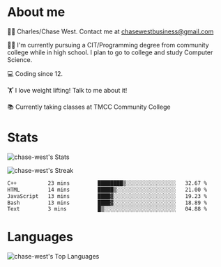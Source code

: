 # About me
🙋‍♂️ Charles/Chase West. Contact me at chasewestbusiness@gmail.com

👨‍🎓 I'm currently pursuing a CIT/Programming degree from community college
while in high school. I plan to go to college and study Computer Science. 

💻 Coding since 12.

🏋️ I love weight lifting! Talk to me about it! 

📚 Currently taking classes at TMCC Community College 

# Stats 

![chase-west's Stats](https://github-readme-stats.vercel.app/api?username=chase-west&theme=prussian&show_icons=true&hide_border=false&count_private=true)


![chase-west's Streak](https://github-readme-streak-stats.herokuapp.com/?user=chase-west&theme=prussian&hide_border=false)

<!--START_SECTION:waka-->

```txt
C++          23 mins         ████████▒░░░░░░░░░░░░░░░░   32.67 %
HTML         14 mins         █████▒░░░░░░░░░░░░░░░░░░░   21.00 %
JavaScript   13 mins         ████▓░░░░░░░░░░░░░░░░░░░░   19.23 %
Bash         13 mins         ████▓░░░░░░░░░░░░░░░░░░░░   18.89 %
Text         3 mins          █▒░░░░░░░░░░░░░░░░░░░░░░░   04.88 %
```

<!--END_SECTION:waka-->


# Languages 
![chase-west's Top Languages](https://github-readme-stats.vercel.app/api/top-langs/?username=chase-west&theme=prussian&show_icons=true&hide_border=false&layout=compact)


